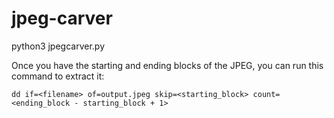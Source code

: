 # jpeg-carver

python3 jpegcarver.py <filename>

Once you have the starting and ending blocks of the JPEG, you can run this command to extract it:

`dd if=<filename> of=output.jpeg skip=<starting_block> count=<ending_block - starting_block + 1>`
